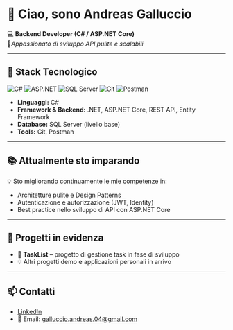 # 👋 Ciao, sono Andreas Galluccio

💻 **Backend Developer (C# / ASP.NET Core)**  
🚀*Appassionato di sviluppo API pulite e scalabili*

---

## 🔧 Stack Tecnologico

![C#](https://img.shields.io/badge/C%23-239120?logo=c-sharp&logoColor=white) 
![ASP.NET](https://img.shields.io/badge/ASP.NET-Core-512BD4?logo=dot-net&logoColor=white) 
![SQL Server](https://img.shields.io/badge/SQL%20Server-CC2927?logo=microsoft-sql-server&logoColor=white)
![Git](https://img.shields.io/badge/Git-F05032?logo=git&logoColor=white)
![Postman](https://img.shields.io/badge/Postman-FF6C37?logo=postman&logoColor=white)

- **Linguaggi:** C#  
- **Framework & Backend:** .NET, ASP.NET Core, REST API, Entity Framework  
- **Database:** SQL Server (livello base)  
- **Tools:** Git, Postman  

---

## 📚 Attualmente sto imparando
💡 Sto migliorando continuamente le mie competenze in:

- Architetture pulite e Design Patterns  
- Autenticazione e autorizzazione (JWT, Identity)  
- Best practice nello sviluppo di API con ASP.NET Core

---

## 📂 Progetti in evidenza
- 🚧 **TaskList** – progetto di gestione task in fase di sviluppo  
- 💡 Altri progetti demo e applicazioni personali in arrivo  

---

## 📫 Contatti
- [LinkedIn](https://www.linkedin.com/in/andreas-galluccio-6b2188256/)  
- 📧 Email: galluccio.andreas.04@gmail.com  
